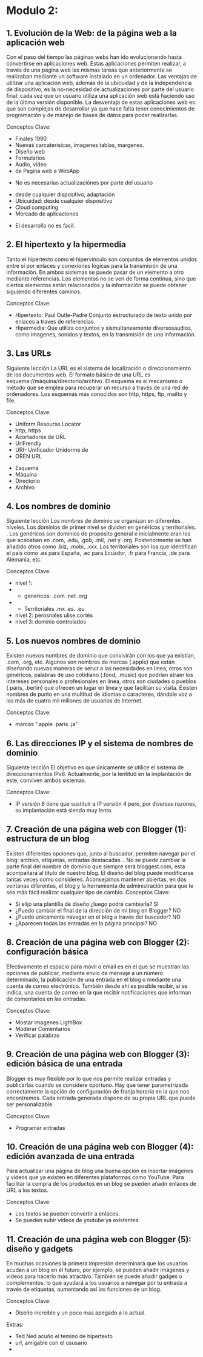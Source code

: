 # Modulo 2: 

## 1. Evolución de la Web: de la página web a la aplicación web
Con el paso del tiempo las páginas webs han ido evolucionando hasta convertirse en aplicaciones web. Estas aplicaciones permiten realizar, a través de una página web las mismas tareas que anteriormente se realizaban mediante un software instalado en un ordenador. Las ventajas de utilizar una aplicación web, además de la ubicuidad y de la independencia de dispositivo, es la no-necesidad de actualizaciones por parte del usuario final: cada vez que un usuario utiliza una aplicación web está haciendo uso de la última versión disponible. La desventaja de estas aplicaciones web es que son complejas de desarrollar ya que hace falta tener conocimientos de programación y de manejo de bases de datos para poder realizarlas.

Conceptos Clave:
- Finales 1990
- Nuevas carcaterisicas, imagenes tablas, margenes.
- Diseño web
- Formularios
- Audio, video
- de Pagina web a WebApp
* No es necesarias actualizaciónes por parte del usuario
- desde cualquier dispositivo, adaptación
- Ubicuidad: desde cualquier dispositivo 
- Cloud computing
- Mercado de aplicaciones
* El desarrollo no es facil.

## 2. El hipertexto y la hipermedia
Tanto el hipertexto como el hipervínculo son conjuntos de elementos unidos entre sí por enlaces y conexiones lógicas para la transmisión de una información. En ambos sistemas se puede pasar de un elemento a otro mediante referencias. Los elementos no se ven de forma continua, sino que ciertos elementos están relacionados y la información se puede obtener siguiendo diferentes caminos.

Conceptos Clave:
- Hipertexto: Paul Outle-Padre Conjunto estructurado de texto unido por enlaces a traves de referencias.
- Hipermedia: Que utiliza  conjuntos y sismultaneamente diversosaudios, como imagenes, sonidos y textos, en la transmisión de una información.

## 3. Las URLs
Siguiente lección
La URL es el sistema de localización o direccionamiento de los documentos web. El formato básico de una URL es esquema://máquina/directorio/archivo. El esquema es el mecanismo o método que se emplea para recuperar un recurso a través de una red de ordenadores. Los esquemas más conocidos son http, https, ftp, mailto y file.

Conceptos Clave:
- Uniform Resourse Locator
- http, https
- Acortadores de URL
- UrlFrendly
- URI- Unificador Unidorme de 
- OREN URL
* Esquema
* Máquina
* Directorio
* Archivo


## 4. Los nombres de dominio
Siguiente lección
Los nombres de dominio se organizan en diferentes niveles. Los dominios de primer nivel se dividen en genéricos y territoriales. . Los genéricos son dominios de propósito general e inicialmente eran los que acababan en .com, .edu, .gob, .mil, .net y .org. Posteriormente se han añadido otros como .biz, .mobi, .xxx. Los territoriales son los que identifican el país como .es para España, .ec para Ecuador, .fr para Francia, .de para Alemania, etc.

Conceptos Clave:
- nivel 1: 
- * genericos: .com .net .org
- * Territoriales .mx .es. .eu
- nivel 2: perosnales ulise.cortés
- nivel 3: dominio controlados


## 5. Los nuevos nombres de dominio
Existen nuevos nombres de dominio que convivirán con los que ya existían, .com, .org, etc. Algunos son nombres de marcas (.apple) que están diseñando nuevas maneras de servir a las necesidades en línea, otros son genéricos, palabras de uso cotidiano (.food, .music) que podrían atraer los intereses personales o profesionales en línea, otros son ciudades o pueblos (.paris, .berlin) que ofrecen un lugar en línea y que facilitan su visita. Existen nombres de punto en una multitud de idiomas o caracteres, dándole voz a los más de cuatro mil millones de usuarios de Internet.

Conceptos Clave:
- marcas ".apple .paris .ja"

## 6. Las direcciones IP y el sistema de nombres de dominio
Siguiente lección
El objetivo es que únicamente se utilice el sistema de direccionamientos IPv6. Actualmente, por la lentitud en la implantación de este, conviven ambos sistemas.

Conceptos Clave:
- IP versión 6 tiene que sustituir a IP versión 4 pero, por diversas razones, su implantación está siendo muy lenta.


## 7. Creación de una página web con Blogger (1): estructura de un blog
Existen diferentes opciones que, junto al buscador, permiten navegar por el blog: archivo, etiquetas, entradas destacadas... No se puede cambiar la parte final del nombre de dominio que siempre será bloggest.com, esta acompañará al título de nuestro blog. El diseño del blog puede modificarse tantas veces como consideres. Aconsejamos mantener abiertas, en dos ventanas diferentes, el blog y la herramienta de administración para que te sea más fácil realizar cualquier tipo de cambio.
Conceptos Clave:
- Si elijo una plantilla de diseño ¿luego podré cambiarla? SI
- ¿Puedo cambiar el final de la dirección de mi blog en Blogger? NO
- ¿Puedo únicamente navegar en el blog a través del buscador? NO
- ¿Aparecen todas las entradas en la página principal? NO


## 8. Creación de una página web con Blogger (2): configuración básica
Efectivamente el espacio para móvil o email es en el que se muestran las opciones de publicar, mediante envío de mensaje a un número determinado, la publicación de una entrada en el blog o mediante una cuenta de correo electrónico. También desde ahí es posible recibir, si se indica, una cuenta de correo en la que recibir notificaciones que informan de comentarios en las entradas.

Conceptos Clave:
- Mostar imagenes LigthBox
- Moderar Comentarios
- Verificar palabras


## 9. Creación de una página web con Blogger (3): edición básica de una entrada
Blogger es muy flexible por lo que nos permite realizar entradas y publicarlas cuando se considere oportuno. Hay que tener parametrizada correctamente la opción de configuración de franja horaria en la que nos encontremos. Cada entrada generada dispone de su propia URL que puede ser personalizable.

Conceptos Clave:
- Programar entradas

## 10. Creación de una página web con Blogger (4): edición avanzada de una entrada
Para actualizar una página de blog una buena opción es insertar imágenes y vídeos que ya existen en diferentes plataformas como YouTube. Para facilitar la compra de los productos en un blog se pueden añadir enlaces de URL a los textos.

Conceptos Clave:
- Los textos se pueden convertir a enlaces.
- Se pueden subir videos de youtube ya existentes.

## 11. Creación de una página web con Blogger (5): diseño y gadgets
En muchas ocasiones la primera impresión determinará que los usuarios acudan a un blog en el futuro, por ejemplo, se pueden añadir imágenes y vídeos para hacerlo más atractivo. También se puede añadir gadges o complementos, lo que ayudará a los usuarios a navegar por tu entrada a través de etiquetas, aumentando así las funciones de un blog.

Conceptos Clave:
- Diseño increible y un poco mas apegado a lo actual.


Extras:

 - Ted Ned acuño el temino de hipertexto
 - url, amigable con el ususario
 - 
